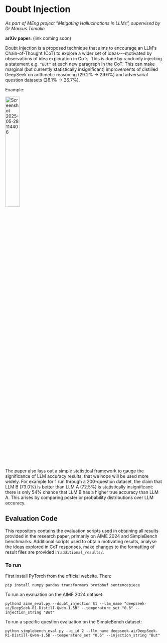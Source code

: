 # Doubt Injection

*As part of MEng project "Mitigating Hallucinations in LLMs", supervised by Dr Marcus Tomalin*

**arXiv paper:** (link coming soon)

Doubt Injection is a proposed technique that aims to encourage an LLM's Chain-of-Thought (CoT) to explore a wider set of ideas---motivated by observations of idea exploration in CoTs. This is done by randomly injecting a statement e.g. `"But"` at each new paragraph in the CoT. This can make marginal (but currently statistically insignificant) improvements of distilled DeepSeek on arithmetic reasoning (29.2% $\rightarrow$ 29.6%) and adversarial question datasets (26.1% $\rightarrow$ 26.7%).

Example:

<img src="https://github.com/user-attachments/assets/ccb1ea5d-5439-4bed-bedc-8fdc638e0be0" style="width: 30%; height: auto;" alt="Screenshot 2025-05-28 114406">

The paper also lays out a simple statistical framework to gauge the significance of LLM accuracy results, that we hope will be used more widely. For example for 1 run through a 200-question dataset, the claim that LLM B (73.0%) is better than LLM A (72.5%) is statistically insignificant: there is only  54% chance that LLM B has a higher true accuracy than LLM A. This arises by comparing posterior probability distributions over LLM accuracy.

## Evaluation Code
This repository contains the evaluation scripts used in obtaining all results provided in the research paper, primarily on AIME 2024 and SimpleBench benchmarks. Additional scripts used to obtain motivating results, analyse the ideas explored in CoT responses, make changes to the formatting of result files are provided in `additional_results/`.

### To run
First install PyTorch from the official website. Then:
```
pip install numpy pandas transformers protobuf sentencepiece
```
To run an evaluation on the AIME 2024 dataset:
```
python3 aime_eval.py --doubt_injection $1 --llm_name "deepseek-ai/DeepSeek-R1-Distill-Qwen-1.5B" --temperature_set "0.6" --injection_string "But"
```
To run a specific question evaluation on the SimpleBench dataset:
```
python simplebench_eval.py --q_id 2 --llm_name deepseek-ai/DeepSeek-R1-Distill-Qwen-1.5B --temperature_set "0.6" --injection_string "But"
```
